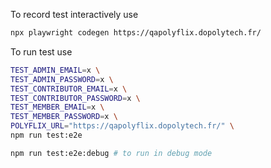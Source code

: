 To record test interactively use 
```bash
npx playwright codegen https://qapolyflix.dopolytech.fr/
```

To run test use 
```bash
TEST_ADMIN_EMAIL=x \
TEST_ADMIN_PASSWORD=x \
TEST_CONTRIBUTOR_EMAIL=x \
TEST_CONTRIBUTOR_PASSWORD=x \
TEST_MEMBER_EMAIL=x \
TEST_MEMBER_PASSWORD=x \
POLYFLIX_URL="https://qapolyflix.dopolytech.fr/" \
npm run test:e2e

npm run test:e2e:debug # to run in debug mode
```

